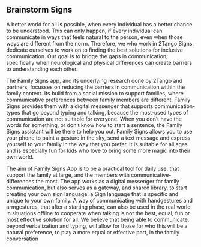 ## Brainstorm Signs

A better world for all is possible, when every individual has a better chance to be understood. This can only happen, if every individual can communicate in ways that feels natural to the person, even when those ways are different from the norm. Therefore, we who work in 2Tango Signs, dedicate ourselves to work on to finding the best solutions for inclusive communication. Our goal is to bridge the gaps in communication, specifically when neurological and physical differences can create barriers to understanding each other. 

The Family Signs app, and its underlying research done by 2Tango and partners, focusses on reducing the barriers in communication within the family context. Its build from a social mission to support families, where communicative preferences between family members are different. Family Signs provides them with a digital messenger that supports communication-types that go beyond typing and talking, because the most-used types of communication are not suitable for everyone. When you don’t have the words for something, or don’t know how to start a sentence, the Family Signs assistant will be there to help you out. Family Signs allows you to use your phone to paint a gesture in the sky, send a text message and express yourself to your family in the way that you prefer. It is suitable for all ages and is especially fun for kids who love to bring some more magic into their own world.

The aim of Family Signs App is to be a practical tool for daily use, that support the family at large, and the members with communicative-differences the most. The app works as a digital messenger for family communication, but also serves as a gateway, and shared library, to start creating your own sign language: a Sign language that is specific and unique to your own family. A way of communicating with handgestures and armgestures, that after a starting phase, can also be used in the real world, in situations offline to cooperate when talking is not the best, equal, fun or most effective solution for all.
We believe that being able to communicate, beyond verbalization and typing, will allow for those for who this will be a natural preference, to play a more equal or effective part, in the family conversation
